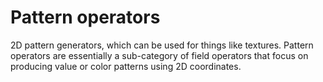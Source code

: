 # Pattern operators

2D pattern generators, which can be used for things like textures.
Pattern operators are essentially a sub-category of field operators that focus
on producing value or color patterns using 2D coordinates.
